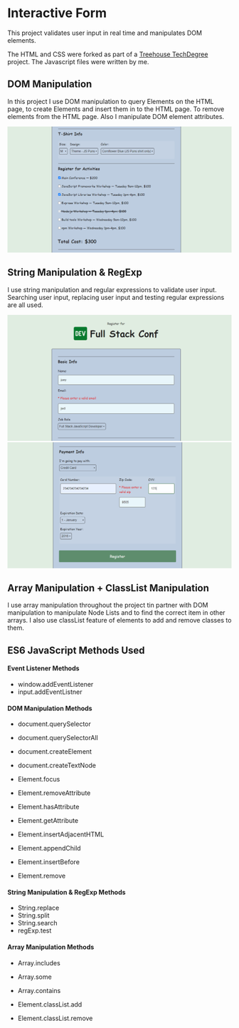 # Interactive Form 
 This project validates user input in real time and manipulates DOM elements.

The HTML and CSS were forked as part of a [Treehouse TechDegree](https://teamtreehouse.com/techdegree/full-stack-javascript) project.  The Javascript files were written by me.


## DOM Manipulation

In this project I use DOM manipulation to query Elements on the HTML page, to create Elements and insert them in to the HTML page. To remove elements from the HTML page. Also I manipulate DOM element attributes. 

![Interactive-form-2](./images/proj_3_landscape_2.png)

## String Manipulation & RegExp

I use string manipulation and regular expressions to validate user input. Searching user input, replacing user input and testing regular expressions are all used. 

![Interactive-form-1](./images/proj_3_landscape_1.png)
![Interactive-form-3](./images/proj_3_landscape_3.png)

## Array Manipulation + ClassList Manipulation

I use array manipulation throughout the project tin partner with DOM manipulation to manipulate Node Lists and to find the correct item in other arrays. I also use classList feature of elements to add and remove classes to them. 

## ES6 JavaScript Methods Used

#### Event Listener Methods
  - window.addEventListener
  - input.addEventListner

#### DOM Manipulation Methods
  - document.querySelector
  - document.querySelectorAll
  - document.createElement
  - document.createTextNode

  - Element.focus
  
  - Element.removeAttribute
  - Element.hasAttribute
  - Element.getAttribute

  - Element.insertAdjacentHTML
  - Element.appendChild
  - Element.insertBefore

  - Element.remove

#### String Manipulation & RegExp Methods
  - String.replace
  - String.split
  - String.search
  - regExp.test

#### Array Manipulation Methods
  - Array.includes
  - Array.some
  - Array.contains

  - Element.classList.add
  - Element.classList.remove
       

